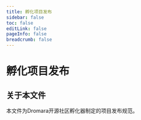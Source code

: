 ```yaml
---
title: 孵化项目发布
sidebar: false
toc: false
editLink: false
pageInfo: false
breadcrumb: false
---
```

#  孵化项目发布

## 关于本文件

本文件为Dromara开源社区孵化器制定的项目发布规范。